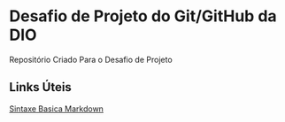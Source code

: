 # Desafio de Projeto do Git/GitHub da DIO
Repositório Criado Para o Desafio de Projeto

## Links Úteis
[Sintaxe Basica Markdown](https://www.markdownguide.org/basic-syntax/)
